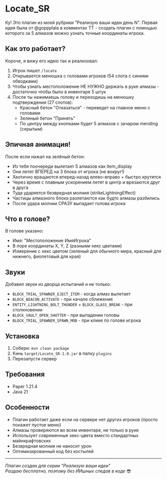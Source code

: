 # Locate_SR

Ку! Это плагин из моей рубрики "Реализую ваши идеи день N". Первая идея была от @goppplala в комментах ТТ - создать плагин с помощью которого за 5 алмазов можно узнать точные координаты игрока.

## Как это работает?

Короче, я вижу его идею так и реализовал:

1. Игрок пишет `/locate`
2. Открывается менюшка с головами игроков (54 слота с синими обводками)
3. Чтобы узнать местоположение НЕ НУЖНО держать в руке алмазы - достаточно чтобы было в инвентаре 5 штук
4. После ты нажимаешь голову и переходишь на менюшку подтверждения (27 слотов):
   - Красный бетон "Отказаться" - переведет на главное меню с головами
   - Зеленый бетон "Принять" 
   - По центру между кнопками будет 5 алмазов с зачаром mending (скрытым)

## Эпичная анимация!

После если нажал на зелёный бетон:
- Из тебя поочереди вылетает 5 алмазов как item_display 
- Они летят ВПЕРЕД на 3 блока от игрока (не вокруг!)
- Хаотично вращаются вперед-назад влево-вправо + быстро крутятся
- Через время с плавным ускорением летят в центр и врезаются друг в друга
- Туда ударяется безвредная молния (strikeLightningEffect)
- Частицы алмазного блока разлетаются как будто алмазы разбились
- После удара молнии СРАЗУ выпадает голова игрока

## Что в голове?

В голове указано:
- Имя: "Местоположение ИмяИгрока"
- В лоре координаты X, Y, Z (разными хекс цветами)
- Измерение с хекс цветом (зеленый для обычного мира, красный для нижнего, фиолетовый для края)

## Звуки

Добавил звуки из дворца испытаний и не только:
- `BLOCK_TRIAL_SPAWNER_EJECT_ITEM` - когда алмаз вылетает
- `BLOCK_BEACON_ACTIVATE` - при начале сближения
- `ENTITY_LIGHTNING_BOLT_THUNDER` + `BLOCK_GLASS_BREAK` - при столкновении
- `BLOCK_VAULT_OPEN_SHUTTER` - при выпадении головы
- `BLOCK_TRIAL_SPAWNER_SPAWN_MOB` - при клике по голове игрока

## Установка

1. Собери: `mvn clean package`
2. Кинь `target/Locate_SR-1.0.jar` в папку `plugins` 
3. Перезапусти сервер

## Требования

- Paper 1.21.4
- Java 21

## Особенности

- Плагин работает даже если на сервере нет других игроков (просто покажет пустое меню)
- Алмазы проверяются во всем инвентаре, не только в руке
- Использует современные хекс-цвета вместо стандартных майнкрафтовских
- Безвредная молния не наносит урон
- Оптимизированный код без костылей

---

*Плагин создан для серии "Реализую ваши идеи"*  
*Раздаю бесплатно, поэтому без ИИшных следов в коде* 😎 